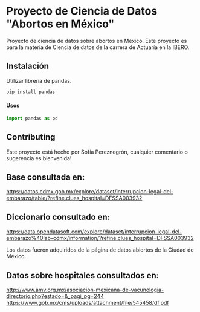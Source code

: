 # Proyecto de Ciencia de Datos "Abortos en México"
Proyecto de ciencia de datos sobre abortos en México.
Este proyecto es para la materia de Ciencia de datos de la carrera de Actuaría en la IBERO.

## Instalación

Utilizar librería de pandas.

```bash
pip install pandas
```

#### Usos

```python
import pandas as pd

```

## Contributing
Este proyecto está hecho por Sofía Pereznegrón, cualquier comentario o sugerencia es bienvenida!



## Base consultada en:
https://datos.cdmx.gob.mx/explore/dataset/interrupcion-legal-del-embarazo/table/?refine.clues_hospital=DFSSA003932

## Diccionario consultado en:
https://data.opendatasoft.com/explore/dataset/interrupcion-legal-del-embarazo%40lab-cdmx/information/?refine.clues_hospital=DFSSA003932

Los datos fueron adquiridos de la página de datos abiertos de la Ciudad de México.
## Datos sobre hospitales consultados en:
http://www.amv.org.mx/asociacion-mexicana-de-vacunologia-directorio.php?estado=&_pagi_pg=244
https://www.gob.mx/cms/uploads/attachment/file/545458/df.pdf
